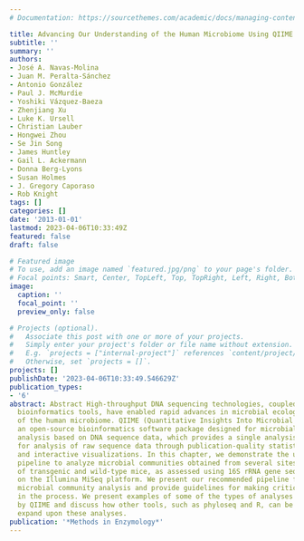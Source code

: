 ```yaml
---
# Documentation: https://sourcethemes.com/academic/docs/managing-content/

title: Advancing Our Understanding of the Human Microbiome Using QIIME
subtitle: ''
summary: ''
authors:
- José A. Navas-Molina
- Juan M. Peralta-Sánchez
- Antonio González
- Paul J. McMurdie
- Yoshiki Vázquez-Baeza
- Zhenjiang Xu
- Luke K. Ursell
- Christian Lauber
- Hongwei Zhou
- Se Jin Song
- James Huntley
- Gail L. Ackermann
- Donna Berg-Lyons
- Susan Holmes
- J. Gregory Caporaso
- Rob Knight
tags: []
categories: []
date: '2013-01-01'
lastmod: 2023-04-06T10:33:49Z
featured: false
draft: false

# Featured image
# To use, add an image named `featured.jpg/png` to your page's folder.
# Focal points: Smart, Center, TopLeft, Top, TopRight, Left, Right, BottomLeft, Bottom, BottomRight.
image:
  caption: ''
  focal_point: ''
  preview_only: false

# Projects (optional).
#   Associate this post with one or more of your projects.
#   Simply enter your project's folder or file name without extension.
#   E.g. `projects = ["internal-project"]` references `content/project/deep-learning/index.md`.
#   Otherwise, set `projects = []`.
projects: []
publishDate: '2023-04-06T10:33:49.546629Z'
publication_types:
- '6'
abstract: Abstract High-throughput DNA sequencing technologies, coupled with advanced
  bioinformatics tools, have enabled rapid advances in microbial ecology and our understanding
  of the human microbiome. QIIME (Quantitative Insights Into Microbial Ecology) is
  an open-source bioinformatics software package designed for microbial community
  analysis based on DNA sequence data, which provides a single analysis framework
  for analysis of raw sequence data through publication-quality statistical analyses
  and interactive visualizations. In this chapter, we demonstrate the use of the QIIME
  pipeline to analyze microbial communities obtained from several sites on the bodies
  of transgenic and wild-type mice, as assessed using 16S rRNA gene sequences generated
  on the Illumina MiSeq platform. We present our recommended pipeline for performing
  microbial community analysis and provide guidelines for making critical choices
  in the process. We present examples of some of the types of analyses that are enabled
  by QIIME and discuss how other tools, such as phyloseq and R, can be applied to
  expand upon these analyses.
publication: '*Methods in Enzymology*'
---
```

